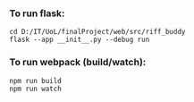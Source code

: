 ### To run flask:

```
cd D:/IT/UoL/finalProject/web/src/riff_buddy
flask --app __init__.py --debug run
```

### To run webpack (build/watch):

```
npm run build
npm run watch
```
